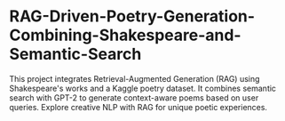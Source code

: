 # RAG-Driven-Poetry-Generation-Combining-Shakespeare-and-Semantic-Search
This project integrates Retrieval-Augmented Generation (RAG) using Shakespeare's works and a Kaggle poetry dataset. It combines semantic search with GPT-2 to generate context-aware poems based on user queries. Explore creative NLP with RAG for unique poetic experiences.

